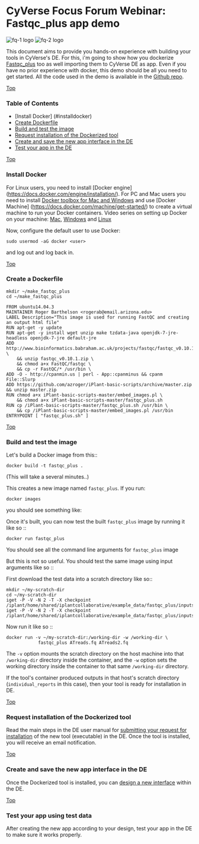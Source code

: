 # CyVerse Focus Forum Webinar: Fastqc_plus app demo 

<a id="top"></a>
<img src="http://imageshack.com/a/img924/4108/f9PfBn.png" alt="fq-1 logo">
<img src="http://imageshack.com/a/img923/6054/z3D1pg.png" alt="fq-2 logo">

This document aims to provide you hands-on experience with building your tools in CyVerse's DE. For this, i'm going to show how you dockerize [Fastqc_plus](http://www.bioinformatics.babraham.ac.uk/projects/fastqc/fastqc_v0.10.1.zip) too as well importing them to CyVerse DE as app. Even if you have no prior experience with docker, this demo should be all you need to get started. All the code used in the demo is available in the [Github repo](https://github.com/upendrak/docker-webinar-1).

<a href="#top" class="top" id="table-of-contents">Top</a>
### Table of Contents
- [Install Docker] (#installdocker)
- [Create Dockerfile](#createdockerfile)
- [Build and test the image](#buildtest) 
- [Request installation of the Dockerized tool](#request)
- [Create and save the new app interface in the DE](#newUI)
- [Test your app in the DE](#testapp)

<a href="#top" class="top" id="table-of-contents">Top</a>
<a id="installdocker"></a>
### Install Docker

For Linux users, you need to install [Docker engine] (https://docs.docker.com/engine/installation/). For PC and Mac users you need to install [Docker toolbox for Mac and Windows](https://www.docker.com/products/docker-toolbox) and use [Docker Machine] (https://docs.docker.com/machine/get-started/) to create a virtual machine to run your Docker containers. Video series on setting up Docker on your machine: [Mac](https://www.youtube.com/watch?v=lNkVxDSRo7M), [Windows](https://youtu.be/S7NVloq0EBc) and [Linux](https://www.youtube.com/watch?v=V9AKvZZCWLc)

Now, configure the default user to use Docker:

`sudo usermod -aG docker <user>`

and log out and log back in.

<a href="#top" class="top" id="table-of-contents">Top</a>
<a id="createdockerfile"></a>
### Create a Dockerfile

```
mkdir ~/make_fastqc_plus
cd ~/make_fastqc_plus
```
```
FROM ubuntu14.04.3 
MAINTAINER Roger Barthelson <rogerab@email.arizona.edu>
LABEL Description="This image is used for running FastQC and creating an output html file"
RUN apt-get -y update
RUN apt-get -y install wget unzip make tzdata-java openjdk-7-jre-headless openjdk-7-jre default-jre
ADD http://www.bioinformatics.babraham.ac.uk/projects/fastqc/fastqc_v0.10.1.zip \
    && unzip fastqc_v0.10.1.zip \ 
    && chmod a+x FastQC/fastqc \
    && cp -r FastQC/* /usr/bin \
ADD -O - http://cpanmin.us | perl - App::cpanminus && cpanm File::Slurp
ADD https://github.com/azroger/iPlant-basic-scripts/archive/master.zip && unzip master.zip
RUN chmod a+x iPlant-basic-scripts-master/embed_images.pl \
    && chmod a+x iPlant-basic-scripts-master/fastqc_plus.sh
RUN cp /iPlant-basic-scripts-master/fastqc_plus.sh /usr/bin \
    && cp /iPlant-basic-scripts-master/embed_images.pl /usr/bin
ENTRYPOINT [ "fastqc_plus.sh" ]
```

<a href="#top" class="top" id="table-of-contents">Top</a>
<a id="buildtest"></a>
### Build and test the image

Let's build a Docker image from this::

`docker build -t fastqc_plus .`

(This will take a several minutes..)

This creates a new image named `fastqc_plus`. If you run:

`docker images`

you should see something like:

Once it's built, you can now test the built `fastqc_plus` image by running it like so ::

`docker run fastqc_plus`

You should see all the command line arguments for `fastqc_plus` image

But this is not so useful. You should test the same image using input arguments like so ::

First download the test data into a scratch directory like so::

```
mkdir ~/my-scratch-dir
cd ~/my-scratch-dir
iget -P -V -N 2 -T -X checkpoint /iplant/home/shared/iplantcollaborative/example_data/fastqc_plus/inputs/ATreads.fq
iget -P -V -N 2 -T -X checkpoint /iplant/home/shared/iplantcollaborative/example_data/fastqc_plus/inputs/ATreads2.fq
```

Now run it like so ::

```
docker run -v ~/my-scratch-dir:/working-dir -w /working-dir \
            fastqc_plus ATreads.fq ATreads2.fq
```
The `-v` option mounts the scratch directory on the host machine into that `/working-dir` directory inside the container, and the `-w` option sets the working directory inside the container to that same `/working-dir` directory.

If the tool's container produced outputs in that host's scratch directory (`individual_reports` in this case), then your tool is ready for installation in DE.

<a href="#top" class="top" id="table-of-contents">Top</a>
<a id="request"></a>
### Request installation of the Dockerized tool
Read the main steps in the DE user manual for [submitting your request for installation](https://wiki.cyverse.org/wiki/display/DEmanual/Requesting+Installation+of+a+New+Tool) of the new tool (executable) in the DE. Once the tool is installed, you will receive an email notification.


<a href="#top" class="top" id="table-of-contents">Top</a>
<a id="newUI"></a>
### Create and save the new app interface in the DE
Once the Dockerized tool is installed, you can [design a new interface](https://pods.iplantCollaborative.org/wiki/display/DEmanual/Designing+the+Interface) within the DE.


<a href="#top" class="top" id="table-of-contents">Top</a>
<a id="testapp"></a>
### Test your app using test data
After creating the new app according to your design, test your app in the DE to make sure it works properly.

